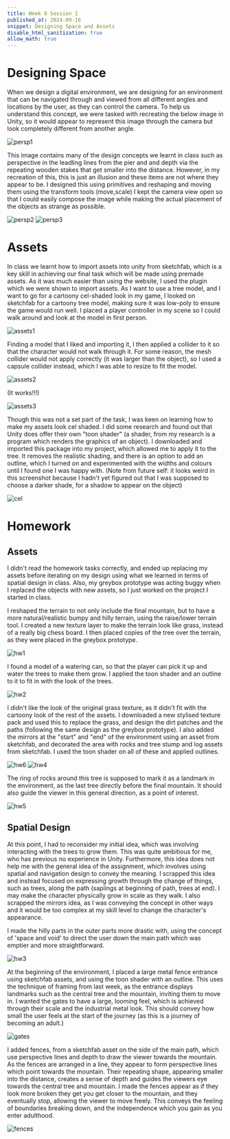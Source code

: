 ```yaml
---
title: Week 8 Session 1
published_at: 2024-09-16
snippet: Designing Space and Assets
disable_html_sanitization: true
allow_math: true
---
```


# Designing Space

When we design a digital environment, we are designing for an environment that can be navigated through and viewed from all different angles and locations by the user, as they can control the camera. To help us understand this concept, we were tasked with recreating the below image in Unity, so it would appear to represent this image through the camera but look completely different from another angle.

![persp1](/w08s1/persp1.png)

This image contains many of the design concepts we learnt in class such as perspective in the leadling lines from the pier and and depth via the repeating wooden stakes that get smaller into the distance. However, in my recreation of this, this is just an illusion and these items are not where they appear to be. I designed this using primitives and reshaping and moving them using the transform tools (move,scale) I kept the camera view open so that I could easily compose the image while making the actual placement of the objects as strange as possible.

![persp2](/w08s1/persp2.png)
![persp3](/w08s1/persp3.png)

# Assets

In class we learnt how to import assets into unity from sketchfab, which is a key skill in achieving our final task which will be made using premade assets. As it was much easier than using the website, I used the plugin which we were shown to import assets. As I want to use a tree model, and I want to go for a cartoony cel-shaded look in my game, I looked on sketchfab for a cartoony tree model, making sure it was low-poly to ensure the game would run well. I placed a player controller in my scene so I could walk around and look at the model in first person.

![assets1](/w08s1/Assets1.png)

Finding a model that I liked and importing it, I then applied a collider to it so that the character would not walk through it. For some reason, the mesh collider would not apply correctly (it was larger than the object), so I used a capsule collider instead, which I was able to resize to fit the model.

![assets2](/w08s1/Assets2.png)

(It works!!!)

![assets3](/w08s1/Assets3.png)

Though this was not a set part of the task, I was keen on learning how to make my assets look cel shaded. I did some research and found out that Unity does offer their own "toon shader" (a shader, from my research is a program which renders the graphics of an object). I downloaded and imported this package into my project, which allowed me to apply it to the tree. It removes the realistic shading, and there is an option to add an outline, which I turned on and experimented with the widths and colours until I found one I was happy with. (Note from future self: it looks weird in this screenshot because I hadn't yet figured out that I was supposed to choose a darker shade, for a shadow to appear on the object)

![cel](/w08s1/cel.png)

# Homework

## Assets

I didn't read the homework tasks correctly, and ended up replacing my assets before iterating on my design using what we learned in terms of spatial design in class. Also, my greybox prototype was acting buggy when I replaced the objects with new assets, so I just worked on the project I started in class. 

I reshaped the terrain to not only include the final mountain, but to have a more natural/realistic bumpy and hilly terrain, using the raise/lower terrain tool. I created a new texture layer to make the terrain look like grass, instead of a really big chess board. I then placed copies of the tree over the terrain, as they were placed in the greybox prototype. 

![hw1](/w08s1/hw1.png)

I found a model of a watering can, so that the player can pick it up and water the trees to make them grow. I applied the toon shader and an outline to it to fit in with the look of the trees. 

![hw2](/w08s1/hw2.png)

I didn't like the look of the original grass texture, as it didn't fit with the cartoony look of the rest of the assets. I downloaded a new stylised texture pack and used this to replace the grass, and design the dirt patches and the paths (following the same design as the greybox prototype). I also added the mirrors at the "start"  and "end" of the environment using an asset from sketchfab, and decorated the area with rocks and tree stump and log assets from sketchfab. I used the toon shader on all of these and applied outlines.

![hw6](/w08s1/hw6.png)
![hw4](/w08s1/hw4.png)

The ring of rocks around this tree is supposed to mark it as a landmark in the environment, as the last tree directly before the final mountain. It should also guide the viewer in this general direction, as a point of interest.

![hw5](/w08s1/hw5.png)

## Spatial Design

At this point, I had to reconsider my initial idea, which was involving interacting with the trees to grow them. This was quite ambitious for me, who has previous no experience in Unity. Furthermore, this idea does not help me with the general idea of the assignment, which involves using spatial and navigation design to convey the meaning. I scrapped this idea and instead focused on expressing growth through the change of things, such as trees, along the path (saplings at beginning of path, trees at end). I may make the character physically grow in scale as they walk. I also scrapped the mirrors idea, as I was conveying the concept in other ways and it would be too complex at my skill level to change the character's appearance.

I made the hilly parts in the outer parts more drastic with, using the concept of 'space and void' to direct the user down the main path which was emptier and more straightforward.

![hw3](/w08s1/hw3.png)

At the beginning of the environment, I placed a large metal fence entrance using sketchfab assets, and using the toon shader with an outline. This uses the technique of framing from last week, as the entrance displays landmarks such as the central tree and the mountain, inviting them to move in. I wanted the gates to have a large, looming feel, which is achieved through their scale and the industrial metal look. This should convey how small the user feels at the start of the journey (as this is a journey of becoming an adult.)

![gates](/w08s1/gates.png)

I added fences, from a sketchfab asset on the side of the main path, which use perspective lines and depth to draw the viewer towards the mountain. As the fences are arranged in a line, they appear to form perspective lines which point towards the mountain. Their repeating shape, appearing smaller into the distance, creates a sense of depth and guides the viewers eye towards the central tree and mountain. I made the fences appear as if they look more broken they get you get closer to the mountain, and they eventually stop, allowing the viewer to move freely. This conveys the feeling of boundaries breaking down, and the independence which you gain as you enter adulthood.

![fences](/w08s1/fences.png)








